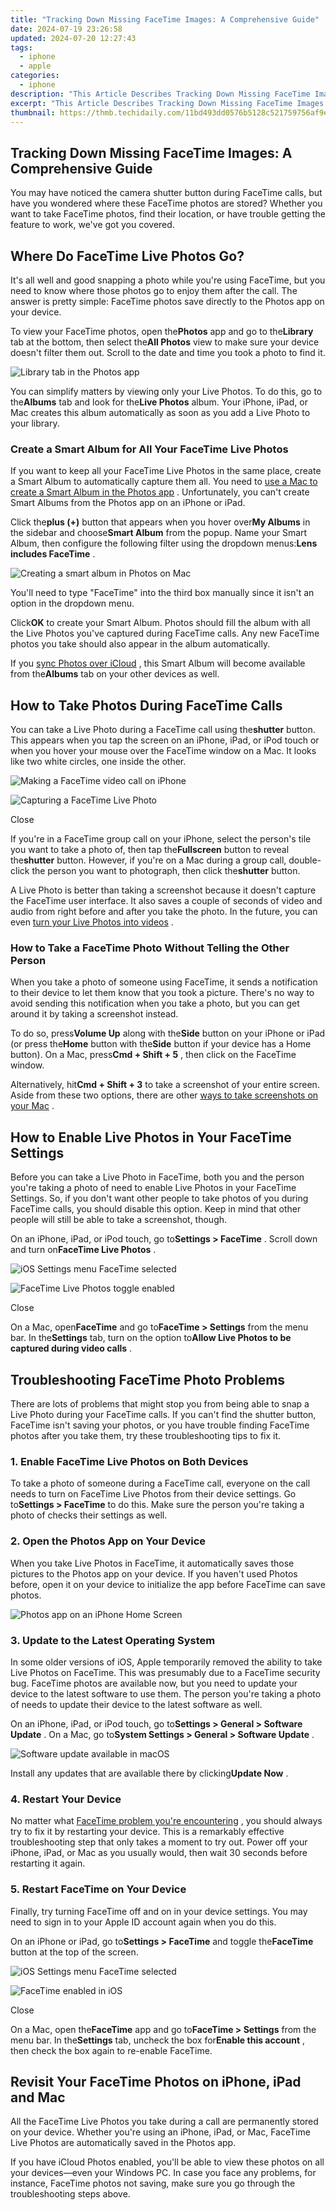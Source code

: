 ```yaml
---
title: "Tracking Down Missing FaceTime Images: A Comprehensive Guide"
date: 2024-07-19 23:26:58
updated: 2024-07-20 12:27:43
tags:
  - iphone
  - apple
categories:
  - iphone
description: "This Article Describes Tracking Down Missing FaceTime Images: A Comprehensive Guide"
excerpt: "This Article Describes Tracking Down Missing FaceTime Images: A Comprehensive Guide"
thumbnail: https://thmb.techidaily.com/11bd493dd0576b5128c521759756af9ef0469248903e298828d7682c78b82237.jpg
---
```


## Tracking Down Missing FaceTime Images: A Comprehensive Guide

 You may have noticed the camera shutter button during FaceTime calls, but have you wondered where these FaceTime photos are stored? Whether you want to take FaceTime photos, find their location, or have trouble getting the feature to work, we've got you covered.

## Where Do FaceTime Live Photos Go?

 It's all well and good snapping a photo while you're using FaceTime, but you need to know where those photos go to enjoy them after the call. The answer is pretty simple: FaceTime photos save directly to the Photos app on your device.

 To view your FaceTime photos, open the**Photos** app and go to the**Library** tab at the bottom, then select the**All Photos** view to make sure your device doesn't filter them out. Scroll to the date and time you took a photo to find it.

![Library tab in the Photos app](https://static1.makeuseofimages.com/wordpress/wp-content/uploads/2023/11/03-library-tab-photos-app-ios.jpg)

 You can simplify matters by viewing only your Live Photos. To do this, go to the**Albums** tab and look for the**Live Photos** album. Your iPhone, iPad, or Mac creates this album automatically as soon as you add a Live Photo to your library.

### Create a Smart Album for All Your FaceTime Live Photos

 If you want to keep all your FaceTime Live Photos in the same place, create a Smart Album to automatically capture them all. You need to [use a Mac to create a Smart Album in the Photos app](http://www.makeuseof.com/how-to-create-and-use-smart-albums-on-mac/) . Unfortunately, you can't create Smart Albums from the Photos app on an iPhone or iPad.

 Click the**plus (+)** button that appears when you hover over**My Albums** in the sidebar and choose**Smart Album** from the popup. Name your Smart Album, then configure the following filter using the dropdown menus:**Lens includes FaceTime** .

![Creating a smart album in Photos on Mac](https://static1.makeuseofimages.com/wordpress/wp-content/uploads/2023/11/create-smart-albums-photos-mac.jpg)

 You'll need to type "FaceTime" into the third box manually since it isn't an option in the dropdown menu.

 Click**OK** to create your Smart Album. Photos should fill the album with all the Live Photos you've captured during FaceTime calls. Any new FaceTime photos you take should also appear in the album automatically.

 If you [sync Photos over iCloud](https://www.makeuseof.com/how-to-set-up-sync-icloud-photos/) , this Smart Album will become available from the**Albums** tab on your other devices as well.

## How to Take Photos During FaceTime Calls

 You can take a Live Photo during a FaceTime call using the**shutter** button. This appears when you tap the screen on an iPhone, iPad, or iPod touch or when you hover your mouse over the FaceTime window on a Mac. It looks like two white circles, one inside the other.

![Making a FaceTime video call on iPhone](https://static1.makeuseofimages.com/wordpress/wp-content/uploads/2023/11/facetime-call-in-progress-ios.jpg)

![Capturing a FaceTime Live Photo](https://static1.makeuseofimages.com/wordpress/wp-content/uploads/2023/11/taking-a-facetime-live-photo.jpg)

Close

 If you're in a FaceTime group call on your iPhone, select the person's tile you want to take a photo of, then tap the**Fullscreen** button to reveal the**shutter** button. However, if you're on a Mac during a group call, double-click the person you want to photograph, then click the**shutter** button.

 A Live Photo is better than taking a screenshot because it doesn't capture the FaceTime user interface. It also saves a couple of seconds of video and audio from right before and after you take the photo. In the future, you can even [turn your Live Photos into videos](https://www.makeuseof.com/how-to-turn-live-photos-into-videos-on-iphone-mac/) .

### How to Take a FaceTime Photo Without Telling the Other Person

 When you take a photo of someone using FaceTime, it sends a notification to their device to let them know that you took a picture. There's no way to avoid sending this notification when you take a photo, but you can get around it by taking a screenshot instead.

 To do so, press**Volume Up** along with the**Side** button on your iPhone or iPad (or press the**Home** button with the**Side** button if your device has a Home button). On a Mac, press**Cmd + Shift + 5** , then click on the FaceTime window.

 Alternatively, hit**Cmd + Shift + 3** to take a screenshot of your entire screen. Aside from these two options, there are other [ways to take screenshots on your Mac](https://www.makeuseof.com/tag/how-to-take-a-screenshot-on-a-mac/) .

## How to Enable Live Photos in Your FaceTime Settings

 Before you can take a Live Photo in FaceTime, both you and the person you're taking a photo of need to enable Live Photos in your FaceTime Settings. So, if you don't want other people to take photos of you during FaceTime calls, you should disable this option. Keep in mind that other people will still be able to take a screenshot, though.

 On an iPhone, iPad, or iPod touch, go to**Settings > FaceTime** . Scroll down and turn on**FaceTime Live Photos** .

![iOS Settings menu FaceTime selected](https://static1.makeuseofimages.com/wordpress/wp-content/uploads/2023/11/ios-settings-menu-facetime-selected.jpg)

![FaceTime Live Photos toggle enabled](https://static1.makeuseofimages.com/wordpress/wp-content/uploads/2023/11/facetime-live-photos-toggle-enabled.jpg)

Close

 On a Mac, open**FaceTime** and go to**FaceTime > Settings** from the menu bar. In the**Settings** tab, turn on the option to**Allow Live Photos to be captured during video calls** .

## Troubleshooting FaceTime Photo Problems

 There are lots of problems that might stop you from being able to snap a Live Photo during your FaceTime calls. If you can't find the shutter button, FaceTime isn't saving your photos, or you have trouble finding FaceTime photos after you take them, try these troubleshooting tips to fix it.

### 1\. Enable FaceTime Live Photos on Both Devices

 To take a photo of someone during a FaceTime call, everyone on the call needs to turn on FaceTime Live Photos from their device settings. Go to**Settings > FaceTime** to do this. Make sure the person you're taking a photo of checks their settings as well.

### 2\. Open the Photos App on Your Device

 When you take Live Photos in FaceTime, it automatically saves those pictures to the Photos app on your device. If you haven't used Photos before, open it on your device to initialize the app before FaceTime can save photos.

![Photos app on an iPhone Home Screen](https://static1.makeuseofimages.com/wordpress/wp-content/uploads/2023/04/share-shared-albums-with-non-apple-users.jpg)

### 3\. Update to the Latest Operating System

 In some older versions of iOS, Apple temporarily removed the ability to take Live Photos on FaceTime. This was presumably due to a FaceTime security bug. FaceTime photos are available now, but you need to update your device to the latest software to use them. The person you're taking a photo of needs to update their device to the latest software as well.

 On an iPhone, iPad, or iPod touch, go to**Settings > General > Software Update** . On a Mac, go to**System Settings > General > Software Update** .

![Software update available in macOS](https://static1.makeuseofimages.com/wordpress/wp-content/uploads/2023/11/software-update-macos-settings.jpg)

 Install any updates that are available there by clicking**Update Now** .

### 4\. Restart Your Device

 No matter what [FaceTime problem you're encountering](https://www.makeuseof.com/tag/facetime-not-working/) , you should always try to fix it by restarting your device. This is a remarkably effective troubleshooting step that only takes a moment to try out. Power off your iPhone, iPad, or Mac as you usually would, then wait 30 seconds before restarting it again.

### 5\. Restart FaceTime on Your Device

 Finally, try turning FaceTime off and on in your device settings. You may need to sign in to your Apple ID account again when you do this.

 On an iPhone or iPad, go to**Settings > FaceTime** and toggle the**FaceTime** button at the top of the screen.

![iOS Settings menu FaceTime selected](https://static1.makeuseofimages.com/wordpress/wp-content/uploads/2023/11/ios-settings-menu-facetime-selected.jpg)

![FaceTime enabled in iOS](https://static1.makeuseofimages.com/wordpress/wp-content/uploads/2023/11/facetime-enabled-ios-1.jpg)

Close

 On a Mac, open the**FaceTime** app and go to**FaceTime > Settings** from the menu bar. In the**Settings** tab, uncheck the box for**Enable this account** , then check the box again to re-enable FaceTime.

## Revisit Your FaceTime Photos on iPhone, iPad and Mac

 All the FaceTime Live Photos you take during a call are permanently stored on your device. Whether you're using an iPhone, iPad, or Mac, FaceTime Live Photos are automatically saved in the Photos app.

 If you have iCloud Photos enabled, you'll be able to view these photos on all your devices—even your Windows PC. In case you face any problems, for instance, FaceTime photos not saving, make sure you go through the troubleshooting steps above.

<ins class="adsbygoogle"
     style="display:block"
     data-ad-format="autorelaxed"
     data-ad-client="ca-pub-7571918770474297"
     data-ad-slot="1223367746"></ins>



<ins class="adsbygoogle"
     style="display:block"
     data-ad-client="ca-pub-7571918770474297"
     data-ad-slot="8358498916"
     data-ad-format="auto"
     data-full-width-responsive="true"></ins>
